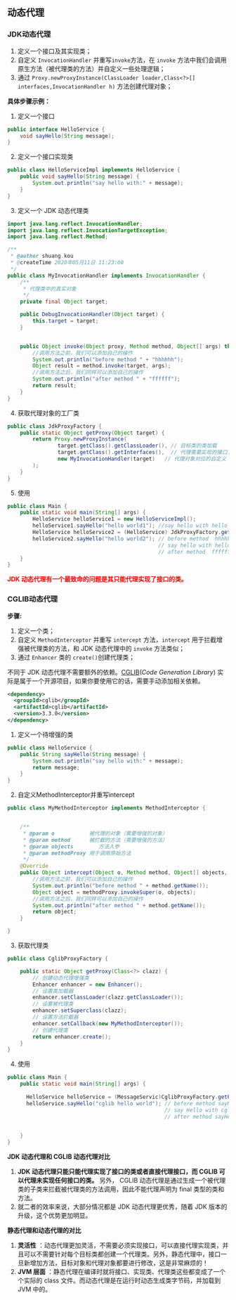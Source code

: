 ## 动态代理

### JDK动态代理

1. 定义一个接口及其实现类；
2. 自定义 `InvocationHandler` 并重写`invoke`方法，在 `invoke` 方法中我们会调用原生方法（被代理类的方法）并自定义一些处理逻辑；
3. 通过 `Proxy.newProxyInstance(ClassLoader loader,Class<?>[] interfaces,InvocationHandler h)` 方法创建代理对象；

**具体步骤示例：**

1. 定义一个接口

```java
public interface HelloService {
    void sayHello(String message);
}
```

2. 定义一个接口实现类

```java
public class HelloServiceImpl implements HelloService {
    public void sayHello(String message) {
        System.out.println("say hello with:" + message);
    }
}
```

3. 定义一个 JDK 动态代理类

```java
import java.lang.reflect.InvocationHandler;
import java.lang.reflect.InvocationTargetException;
import java.lang.reflect.Method;

/**
 * @author shuang.kou
 * @createTime 2020年05月11日 11:23:00
 */
public class MyInvocationHandler implements InvocationHandler {
    /**
     * 代理类中的真实对象
     */
    private final Object target;

    public DebugInvocationHandler(Object target) {
        this.target = target;
    }


    public Object invoke(Object proxy, Method method, Object[] args) throws InvocationTargetException, IllegalAccessException {
        //调用方法之前，我们可以添加自己的操作
        System.out.println("before method " + "hhhhhh");
        Object result = method.invoke(target, args);
        //调用方法之后，我们同样可以添加自己的操作
        System.out.println("after method " + "ffffff");
        return result;
    }
}

```

4. 获取代理对象的工厂类

```java
public class JdkProxyFactory {
    public static Object getProxy(Object target) {
        return Proxy.newProxyInstance(
                target.getClass().getClassLoader(), // 目标类的类加载
                target.getClass().getInterfaces(),  // 代理需要实现的接口，可指定多个
                new MyInvocationHandler(target)   // 代理对象对应的自定义 InvocationHandler
        );
    }
}
```

5. 使用

```java
public class Main {
    public static void main(String[] args) {
        HelloService helloService1 = new HelloServiceImpl();
        helloService1.sayHello("hello world1"); //say hello with hello world1
        HelloService helloService2 = (HelloService) JdkProxyFactory.getProxy(new HelloServiceImpl());
        helloService2.sayHello("hello world2"); // before method  hhhhhh
                                                // say hello with hello world2
                                                // after method  ffffff
    }
}
```

<span style='color:red'>**JDK 动态代理有一个最致命的问题是其只能代理实现了接口的类。**</span>



### CGLIB动态代理

**步骤:**

1. 定义一个类；
2. 自定义 `MethodInterceptor` 并重写 `intercept` 方法，`intercept` 用于拦截增强被代理类的方法，和 JDK 动态代理中的 `invoke` 方法类似；
3. 通过 `Enhancer` 类的 `create()`创建代理类；



不同于 JDK 动态代理不需要额外的依赖。[CGLIB](https://github.com/cglib/cglib)(*Code Generation Library*) 实际是属于一个开源项目，如果你要使用它的话，需要手动添加相关依赖。

```xml
<dependency>
  <groupId>cglib</groupId>
  <artifactId>cglib</artifactId>
  <version>3.3.0</version>
</dependency>
```



1. 定义一个待增强的类

```java
public class HelloService {
    public String sayHello(String message) {
        System.out.println("say hello with:" + message);
        return message;
    }
}
```



2. 自定义MethodInterceptor并重写intercept

```java
public class MyMethodInterceptor implements MethodInterceptor {


    /**
     * @param o           被代理的对象（需要增强的对象）
     * @param method      被拦截的方法（需要增强的方法）
     * @param objects        方法入参
     * @param methodProxy 用于调用原始方法
     */
    @Override
    public Object intercept(Object o, Method method, Object[] objects, MethodProxy methodProxy) throws Throwable {
        //调用方法之前，我们可以添加自己的操作
        System.out.println("before method " + method.getName());
        Object object = methodProxy.invokeSuper(o, objects);
        //调用方法之后，我们同样可以添加自己的操作
        System.out.println("after method " + method.getName());
        return object;
    }

}

```

3. 获取代理类

```java
public class CglibProxyFactory {

    public static Object getProxy(Class<?> clazz) {
        // 创建动态代理增强类
        Enhancer enhancer = new Enhancer();
        // 设置类加载器
        enhancer.setClassLoader(clazz.getClassLoader());
        // 设置被代理类
        enhancer.setSuperclass(clazz);
        // 设置方法拦截器
        enhancer.setCallback(new MyMethodInterceptor());
        // 创建代理类
        return enhancer.create();
    }
}
```

4. 使用

```java
public class Main {
    public static void main(String[] args) {
        
      HelloService helloService = (MessageServic)CglibProxyFactory.getProxy(helloService.class);
      helloService.sayHello("cglib hello world"); // before method sayHello
                                                  // say Hello with cglib hello world
                                                  // after method sayHello

        
    }
}
```

**JDK 动态代理和 CGLIB 动态代理对比**

1. **JDK 动态代理只能只能代理实现了接口的类或者直接代理接口，而 CGLIB 可以代理未实现任何接口的类。** 另外， CGLIB 动态代理是通过生成一个被代理类的子类来拦截被代理类的方法调用，因此不能代理声明为 final 类型的类和方法。
2. 就二者的效率来说，大部分情况都是 JDK 动态代理更优秀，随着 JDK 版本的升级，这个优势更加明显。

**静态代理和动态代理的对比**

1. **灵活性** ：动态代理更加灵活，不需要必须实现接口，可以直接代理实现类，并且可以不需要针对每个目标类都创建一个代理类。另外，静态代理中，接口一旦新增加方法，目标对象和代理对象都要进行修改，这是非常麻烦的！
2. **JVM 层面** ：静态代理在编译时就将接口、实现类、代理类这些都变成了一个个实际的 class 文件。而动态代理是在运行时动态生成类字节码，并加载到 JVM 中的。

